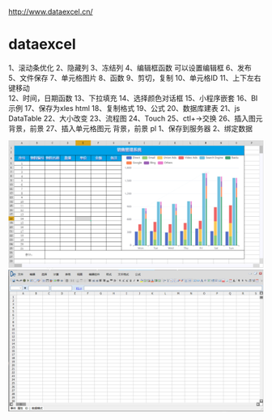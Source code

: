 http://www.dataexcel.cn/
# dataexcel
1、滚动条优化
2、隐藏列
3、冻结列
4、编辑框函数 可以设置编辑框
6、发布
5、文件保存
7、单元格图片
8、函数
9、剪切，复制
10、单元格ID
11、上下左右键移动	
12、时间，日期函数
13、下拉填充
14、选择颜色对话框
15、小程序嵌套
16、BI示例
17、保存为xles html
18、复制格式
19、公式
20、数据库建表
21、js DataTable
22、大小改变
23、流程图
24、Touch
25、ctl+->交换
26、插入图元 背景，前景
27、插入单元格图元 背景，前景
pl
1、保存到服务器
2、绑定数据

![demo image](/test/plus/Image/netdataexcel/jsdataexcel.png)
![demo image](/test/plus/Image/netdataexcel/netexcel.png)